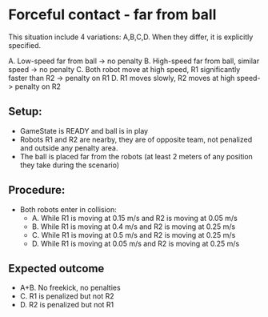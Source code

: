 # Forceful contact - far from ball

This situation include 4 variations: A,B,C,D. When they differ, it is explicitly
specified.

A. Low-speed far from ball -> no penalty
B. High-speed far from ball, similar speed -> no penalty
C. Both robot move at high speed, R1 significantly faster than R2 -> penalty on R1
D. R1 moves slowly, R2 moves at high speed-> penalty on R2

## Setup:

- GameState is READY and ball is in play
- Robots R1 and R2 are nearby, they are of opposite team, not penalized and
  outside any penalty area.
- The ball is placed far from the robots (at least 2 meters of any position they
  take during the scenario)
  
## Procedure:

- Both robots enter in collision:
  - A. While R1 is moving at 0.15 m/s and R2 is moving at 0.05 m/s
  - B. While R1 is moving at 0.4 m/s and R2 is moving at 0.25 m/s
  - C. While R1 is moving at 0.5 m/s and R2 is moving at 0.25 m/s
  - D. While R1 is moving at 0.05 m/s and R2 is moving at 0.25 m/s

## Expected outcome

- A+B. No freekick, no penalties
- C. R1 is penalized but not R2
- D. R2 is penalized but not R1
